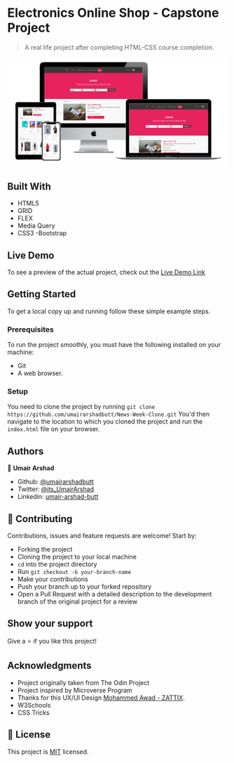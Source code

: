 # Electronics Online Shop - Capstone Project
 
> A real life project after completing HTML-CSS course completion.

![screenshot](assets/images/screen-shot.png)

## Built With

- HTML5
- GRID
- FLEX
- Media Query
- CSS3
-Bootstrap

## Live Demo

To see a preview of the actual project, check out the [Live Demo Link](https://rawcdn.githack.com/umairarshadbutt/Electronics-Online-Shop/b4a6e1fd277ae8a99a271d5abe079368efd0f85f/index.html)



## Getting Started

To get a local copy up and running follow these simple example steps.

### Prerequisites
To run the project smoothly, you must have the following installed on your machine:

- Git
- A web browser.

### Setup
You need to clone the project by running `git clone https://github.com/umairarshadbutt/News-Week-Clone.git` You'd then navigate to the location to which you cloned the project and run the `index.html` file on your browser.

## Authors

👤 **Umair Arshad**

- Github: [@umairarshadbutt](https://github.com/umairarshadbutt)
- Twitter: [@its_UmairArshad](https://twitter.com/its_UmairArshad)
- Linkedin: [umair-arshad-butt](https://www.linkedin.com/in/umair-arshad-butt/)

## 🤝 Contributing

Contributions, issues and feature requests are welcome! Start by:

- Forking the project
- Cloning the project to your local machine
- `cd` into the project directory
- Run `git checkout -b your-branch-name`
- Make your contributions
- Push your branch up to your forked repository
- Open a Pull Request with a detailed description to the development branch of the original project for a review


## Show your support

Give a ⭐️ if you like this project!

## Acknowledgments

- Project originally taken from The Odin Project
- Project inspired by Microverse Program
- Thanks for this UX/UI Design [Mohammed Awad - ZATTIX](https://www.behance.net/gallery/24796463/ZATTIX).
- W3Schools
- CSS Tricks


## 📝 License

This project is [MIT](LICENSE) licensed.
